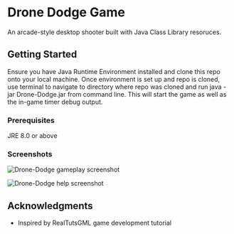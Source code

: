 # Drone Dodge Game

An arcade-style desktop shooter built with Java Class Library resoruces.

## Getting Started

Ensure you have Java Runtime Environment installed and clone this repo onto your local machine.  Once environment is set up and repo is
cloned, use terminal to navigate to directory where repo was cloned and run java -jar Drone-Dodge.jar from command line. 
This will start the game as well as the in-game timer debug output.

### Prerequisites

JRE 8.0 or above

### Screenshots

![Drone-Dodge gameplay screenshot](https://i.imgur.com/FstXQve.png)

![Drone-Dodge help screenshot](https://i.imgur.com/c44DaNk.png)

## Acknowledgments

* Inspired by RealTutsGML game development tutorial


